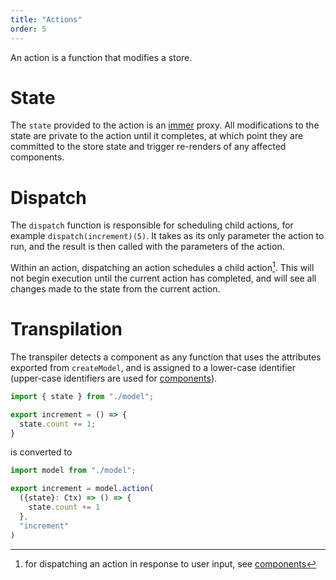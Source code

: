 ```yaml
---
title: "Actions"
order: 5
---
```


An action is a function that modifies a store.

# State

The `state` provided to the action is an [immer](https://github.com/immerjs/immer)
proxy. All modifications to the state are private to the action until it
completes, at which point they are committed to the store state and trigger
re-renders of any affected components.

# Dispatch

The `dispatch` function is responsible for scheduling child actions, for example
`dispatch(increment)(5)`. It takes as its only parameter the action to run, and
the result is then called with the parameters of the action.

Within an action, dispatching an action schedules a child action[^1]. This will
not begin execution until the current action has completed, and will see all
changes made to the state from the current action.

# Transpilation

The transpiler detects a component as any function that uses the attributes
exported from `createModel`, and is assigned to a lower-case identifier
(upper-case identifiers are used for [components](/components)).

```jsx
import { state } from "./model";

export increment = () => {
  state.count += 1;
}
```

is converted to

```jsx
import model from "./model";

export increment = model.action(
  ({state}: Ctx) => () => {
    state.count += 1
  },
  "increment"
)
```

[^1]: for dispatching an action in response to user input, see
[components](/components)
